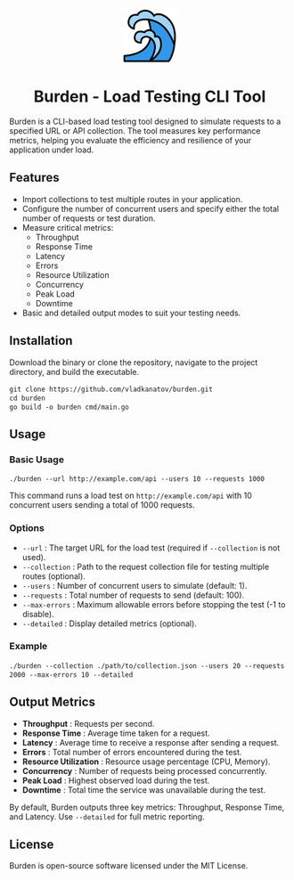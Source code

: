 <p align="center">
  <img src="assets/icon.png" width="100" height="100" />
</p>
<h1 align="center">
  Burden - Load Testing CLI Tool
</h1>

Burden is a CLI-based load testing tool designed to simulate requests to a specified URL or API collection. The tool measures key performance metrics, helping you evaluate the efficiency and resilience of your application under load.

Features
--------

*   Import collections to test multiple routes in your application.
*   Configure the number of concurrent users and specify either the total number of requests or test duration.
*   Measure critical metrics:
    *   Throughput
    *   Response Time
    *   Latency
    *   Errors
    *   Resource Utilization
    *   Concurrency
    *   Peak Load
    *   Downtime
*   Basic and detailed output modes to suit your testing needs.

Installation
------------

Download the binary or clone the repository, navigate to the project directory, and build the executable.

    git clone https://github.com/vladkanatov/burden.git
    cd burden
    go build -o burden cmd/main.go

Usage
-----

### Basic Usage

    ./burden --url http://example.com/api --users 10 --requests 1000

This command runs a load test on `http://example.com/api` with 10 concurrent users sending a total of 1000 requests.

### Options

*   `--url` : The target URL for the load test (required if `--collection` is not used).
*   `--collection` : Path to the request collection file for testing multiple routes (optional).
*   `--users` : Number of concurrent users to simulate (default: 1).
*   `--requests` : Total number of requests to send (default: 100).
*   `--max-errors` : Maximum allowable errors before stopping the test (-1 to disable).
*   `--detailed` : Display detailed metrics (optional).

### Example

    ./burden --collection ./path/to/collection.json --users 20 --requests 2000 --max-errors 10 --detailed

Output Metrics
--------------

*   **Throughput** : Requests per second.
*   **Response Time** : Average time taken for a request.
*   **Latency** : Average time to receive a response after sending a request.
*   **Errors** : Total number of errors encountered during the test.
*   **Resource Utilization** : Resource usage percentage (CPU, Memory).
*   **Concurrency** : Number of requests being processed concurrently.
*   **Peak Load** : Highest observed load during the test.
*   **Downtime** : Total time the service was unavailable during the test.

By default, Burden outputs three key metrics: Throughput, Response Time, and Latency. Use `--detailed` for full metric reporting.

License
-------

Burden is open-source software licensed under the MIT License.